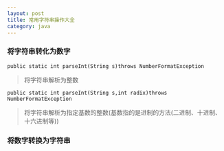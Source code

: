 ```yaml
---
layout: post
title: 常用字符串操作大全
category: java
---
```


### 将字符串转化为数字

`public static int parseInt(String s)throws NumberFormatException`

>将字符串解析为整数

`public static int parseInt(String s,int radix)throws NumberFormatException`

>将字符串解析为指定基数的整数(基数指的是进制的方法(二进制、十进制、十六进制等))

### 将数字转换为字符串